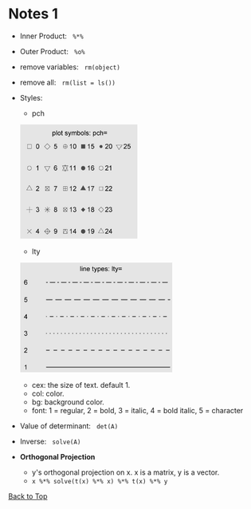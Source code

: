 <h1 id = "1">Notes 1</h1>

- Inner Product: &nbsp; `%*%`
- Outer Product: &nbsp; `%o%`
- remove variables: &nbsp; `rm(object)`
- remove all: &nbsp; `rm(list = ls())`
- Styles: 
    - pch
    
    ![pch](pic/pch.png)

    - lty

    ![lty](pic/lty.png)

    - cex: the size of text. default 1. 
    - col: color. 
    - bg: background color. 
    - font: 1 = regular, 2 = bold, 3 = italic, 4 = bold italic, 5 = character

- Value of determinant: &nbsp; `det(A)`
- Inverse: &nbsp; `solve(A)`
- **Orthogonal Projection**
    - y's orthogonal projection on x. x is a matrix, y is a vector. 
    - `x %*% solve(t(x) %*% x) %*% t(x) %*% y`

[Back to Top](#1)